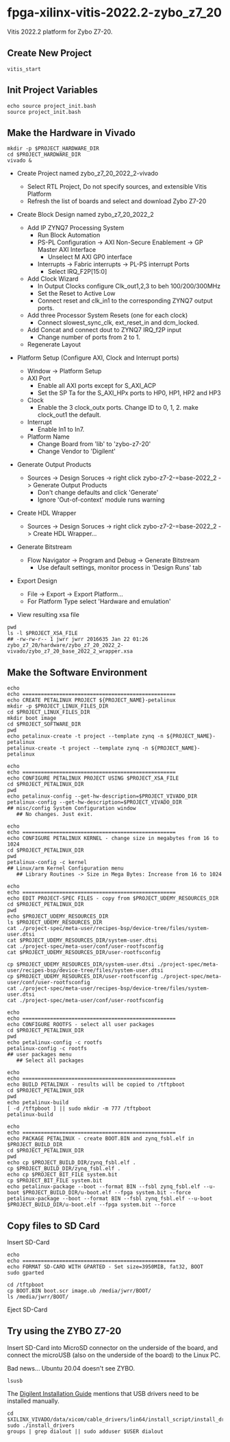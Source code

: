 # fpga-xilinx-vitis-2022.2-zybo_z7_20
Vitis 2022.2 platform for Zybo Z7-20.

Create New Project
------------------



```
vitis_start
```

Init Project Variables
----------------------

```
echo source project_init.bash
source project_init.bash
```

Make the Hardware in Vivado
---------------------------

```
mkdir -p $PROJECT_HARDWARE_DIR
cd $PROJECT_HARDWARE_DIR
vivado &
```

* Create Project named zybo_z7_20_2022_2-vivado
  * Select RTL Project, Do not specify sources, and extensible Vitis Platform
  * Refresh the list of boards and select and download Zybo Z7-20

* Create Block Design named zybo_z7_20_2022_2
  * Add IP ZYNQ7 Processing System
    * Run Block Automation
    * PS-PL Configuration -> AXI Non-Secure Enablement -> GP Master AXI Interface
      * Unselect M AXI GP0 interface
    * Interrupts -> Fabric interrupts -> PL-PS interrupt Ports
      * Select IRQ_F2P[15:0]
  * Add Clock Wizard
    * In Output Clocks configure Clk_out1,2,3 to beh 100/200/300MHz
    * Set the Reset to Active Low
    * Connect reset and clk_in1 to the corresponding ZYNQ7 output ports.
  * Add three Processor System Resets (one for each clock)
    * Connect slowest_sync_clk, ext_reset_in and dcm_locked.
  * Add Concat and connect dout to ZYNQ7 IRQ_f2P input
    * Change number of ports from 2 to 1.
  * Regenerate Layout
* Platform Setup (Configure AXI, Clock and Interrupt ports)
  * Window -> Platform Setup
  * AXI Port
    * Enable all AXI ports except for S_AXI_ACP
    * Set the SP Ta for the S_AXI_HPx ports to HP0, HP1, HP2 and HP3
  * Clock
    * Enable the 3 clock_outx ports. Change ID to 0, 1, 2. make clock_out1 the default.
  * Interrupt
    * Enable In1 to In7.
  * Platform Name
    * Change Board from 'lib' to 'zybo-z7-20'
    * Change Vendor to 'Digilent'
* Generate Output Products
  * Sources -> Design Soruces -> right click zybo-z7-2-=base-2022_2 -> Generate Output Products
    * Don't change defaults and click 'Generate'
    * Ignore 'Out-of-context' module runs warning
* Create HDL Wrapper
  * Sources -> Design Soruces -> right click zybo-z7-2-=base-2022_2 -> Create HDL Wrapper...
* Generate Bitstream
  * Flow Navigator -> Program and Debug -> Generate Bitstream
    * Use default settings, monitor process in 'Design Runs' tab
* Export Design
  * File -> Export -> Export Platform...
  * For Platform Type select 'Hardware and emulation'
* View resulting xsa file

```
pwd
ls -l $PROJECT_XSA_FILE
## -rw-rw-r-- 1 jwrr jwrr 2016635 Jan 22 01:26 zybo_z7_20/hardware/zybo_z7_20_2022_2-vivado/zybo_z7_20_base_2022_2_wrapper.xsa
```

Make the Software Environment
-----------------------------

```
echo
echo ==================================================
echo CREATE PETALINUX PROJECT ${PROJECT_NAME}-petalinux
mkdir -p $PROJECT_LINUX_FILES_DIR
cd $PROJECT_LINUX_FILES_DIR
mkdir boot image
cd $PROJECT_SOFTWARE_DIR
pwd
echo petalinux-create -t project --template zynq -n ${PROJECT_NAME}-petalinux
petalinux-create -t project --template zynq -n ${PROJECT_NAME}-petalinux

echo
echo ==================================================
echo CONFIGURE PETALINUX PROJECT USING $PROJECT_XSA_FILE
cd $PROJECT_PETALINUX_DIR
pwd
echo petalinux-config --get-hw-description=$PROJECT_VIVADO_DIR
petalinux-config --get-hw-description=$PROJECT_VIVADO_DIR
## misc/config System Configuration window
   ## No changes. Just exit.

echo
echo ==================================================
echo CONFIGURE PETALINUX KERNEL - change size in megabytes from 16 to 1024
cd $PROJECT_PETALINUX_DIR
pwd
petalinux-config -c kernel
## Linux/arm Kernel Configuration menu
   ## Library Routines -> Size in Mega Bytes: Increase from 16 to 1024

echo
echo ==================================================
echo EDIT PROJECT-SPEC FILES - copy from $PROJECT_UDEMY_RESOURCES_DIR
cd $PROJECT_PETALINUX_DIR
pwd
echo $PROJECT_UDEMY_RESOURCES_DIR
ls $PROJECT_UDEMY_RESOURCES_DIR
cat ./project-spec/meta-user/recipes-bsp/device-tree/files/system-user.dtsi
cat $PROJECT_UDEMY_RESOURCES_DIR/system-user.dtsi
cat ./project-spec/meta-user/conf/user-rootfsconfig
cat $PROJECT_UDEMY_RESOURCES_DIR/user-rootfsconfig

cp $PROJECT_UDEMY_RESOURCES_DIR/system-user.dtsi ./project-spec/meta-user/recipes-bsp/device-tree/files/system-user.dtsi
cp $PROJECT_UDEMY_RESOURCES_DIR/user-rootfsconfig ./project-spec/meta-user/conf/user-rootfsconfig
cat ./project-spec/meta-user/recipes-bsp/device-tree/files/system-user.dtsi
cat ./project-spec/meta-user/conf/user-rootfsconfig

echo
echo ==================================================
echo CONFIGURE ROOTFS - select all user packages
cd $PROJECT_PETALINUX_DIR
pwd
echo petalinux-config -c rootfs
petalinux-config -c rootfs
## user packages menu
   ## Select all packages

echo
echo ==================================================
echo BUILD PETALINUX - results will be copied to /tftpboot
cd $PROJECT_PETALINUX_DIR
pwd
echo petalinux-build
[ -d /tftpboot ] || sudo mkdir -m 777 /tftpboot
petalinux-build

echo
echo ==================================================
echo PACKAGE PETALINUX - create BOOT.BIN and zynq_fsbl.elf in $PROJECT_BUILD_DIR
cd $PROJECT_PETALINUX_DIR
pwd
echo cp $PROJECT_BUILD_DIR/zynq_fsbl.elf .
cp $PROJECT_BUILD_DIR/zynq_fsbl.elf .
echo cp $PROJECT_BIT_FILE system.bit
cp $PROJECT_BIT_FILE system.bit
echo petalinux-package --boot --format BIN --fsbl zynq_fsbl.elf --u-boot $PROJECT_BUILD_DIR/u-boot.elf --fpga system.bit --force
petalinux-package --boot --format BIN --fsbl zynq_fsbl.elf --u-boot $PROJECT_BUILD_DIR/u-boot.elf --fpga system.bit --force
```

Copy files to SD Card
---------------------

Insert SD-Card

```
echo
echo ==================================================
echo FORMAT SD-CARD WITH GPARTED - Set size=3950MIB, fat32, BOOT
sudo gparted

cd /tftpboot
cp BOOT.BIN boot.scr image.ub /media/jwrr/BOOT/
ls /media/jwrr/BOOT/
```

Eject SD-Card 

Try using the ZYBO Z7-20
------------------------

Insert SD-Card into MicroSD connector on the underside of the board, and
connect the microUSB (also on the underside of the board) to the Linux PC.


Bad news... Ubuntu 20.04 doesn't see ZYBO.

```
lsusb
```


The [Digilent Installation Guide](https://digilent.com/reference/programmable-logic/guides/installing-vivado-and-vitis)
mentions that USB drivers need to be installed manually.

```
cd $XILINX_VIVADO/data/xicom/cable_drivers/lin64/install_script/install_drivers/
sudo ./install_drivers
groups | grep dialout || sudo adduser $USER dialout
```






